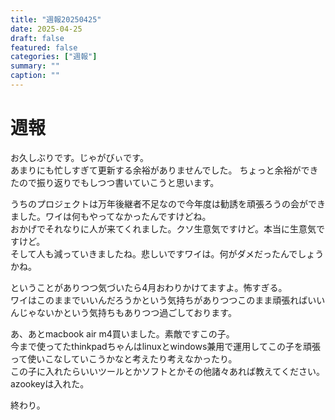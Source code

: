 ```yaml
---
title: "週報20250425"
date: 2025-04-25
draft: false 
featured: false 
categories: ["週報"]  
summary: "" 
caption: ""
---
```

# 週報

お久しぶりです。じゃがびぃです。  
あまりにも忙しすぎて更新する余裕がありませんでした。 
ちょっと余裕ができたので振り返りでもしつつ書いていこうと思います。

うちのプロジェクトは万年後継者不足なので今年度は勧誘を頑張ろうの会ができました。ワイは何もやってなかったんですけどね。  
おかげでそれなりに人が来てくれました。クソ生意気ですけど。本当に生意気ですけど。  
そして人も減っていきましたね。悲しいですワイは。何がダメだったんでしょうかね。

ということがありつつ気づいたら4月おわりかけてますよ。怖すぎる。  
ワイはこのままでいいんだろうかという気持ちがありつつこのまま頑張ればいいんじゃないかという気持ちもありつつ過ごしております。

あ、あとmacbook air m4買いました。素敵ですこの子。  
今まで使ってたthinkpadちゃんはlinuxとwindows兼用で運用してこの子を頑張って使いこなしていこうかなと考えたり考えなかったり。  
この子に入れたらいいツールとかソフトとかその他諸々あれば教えてください。azookeyは入れた。

終わり。